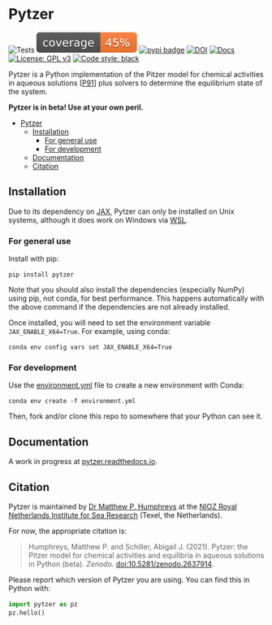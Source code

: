 # Pytzer

![Tests](https://github.com/mvdh7/pytzer/workflows/Tests/badge.svg)
[![Coverage](https://github.com/mvdh7/pytzer/blob/master/.misc/coverage.svg)](https://github.com/mvdh7/pytzer/blob/master/.misc/coverage.txt)
[![pypi badge](https://img.shields.io/pypi/v/pytzer.svg?style=popout)](https://pypi.org/project/pytzer/)
[![DOI](https://img.shields.io/badge/DOI-10.5281%2Fzenodo.2637914-informational)](https://doi.org/10.5281/zenodo.2637914)
[![Docs](https://readthedocs.org/projects/pytzer/badge/?version=latest&style=flat)](https://pytzer.readthedocs.io/en/latest/)
[![License: GPL v3](https://img.shields.io/badge/License-GPLv3-blue.svg)](https://www.gnu.org/licenses/gpl-3.0)
[![Code style: black](https://img.shields.io/badge/code%20style-black-000000.svg)](https://github.com/psf/black)

Pytzer is a Python implementation of the Pitzer model for chemical activities in aqueous solutions [[P91](https://pytzer.readthedocs.io/en/jax/refs/#p)] plus solvers to determine the equilibrium state of the system.

**Pytzer is in beta!  Use at your own peril.**

- [Pytzer](#pytzer)
  - [Installation](#installation)
    - [For general use](#for-general-use)
    - [For development](#for-development)
  - [Documentation](#documentation)
  - [Citation](#citation)

## Installation

Due to its dependency on [JAX](https://github.com/google/jax), Pytzer can only be installed on Unix systems, although it does work on Windows via [WSL](https://docs.microsoft.com/en-us/windows/wsl/).

### For general use

Install with pip:

    pip install pytzer

Note that you should also install the dependencies (especially NumPy) using pip, not conda, for best performance.  This happens automatically with the above command if the dependencies are not already installed.

Once installed, you will need to set the environment variable `JAX_ENABLE_X64=True`.  For example, using conda:

    conda env config vars set JAX_ENABLE_X64=True

### For development

Use the [environment.yml](https://github.com/mvdh7/pytzer/blob/master/environment.yml) file to create a new environment with Conda:

    conda env create -f environment.yml

Then, fork and/or clone this repo to somewhere that your Python can see it.

## Documentation

A work in progress at [pytzer.readthedocs.io](https://pytzer.readthedocs.io/en/latest/).

## Citation

Pytzer is maintained by [Dr Matthew P. Humphreys](https://humphreys.science) at the [NIOZ Royal Netherlands Institute for Sea Research](https://www.nioz.nl/en) (Texel, the Netherlands).

For now, the appropriate citation is:

> Humphreys, Matthew P. and Schiller, Abigail J. (2021). Pytzer: the Pitzer model for chemical activities and equilibria in aqueous solutions in Python (beta).  *Zenodo.*  [doi:10.5281/zenodo.2637914](https://doi.org/10.5281/zenodo.2637914).

Please report which version of Pytzer you are using.  You can find this in Python with:

```python
import pytzer as pz
pz.hello()
```
